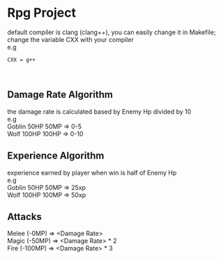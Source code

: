 # Rpg Project
default compiler is clang (clang++), you can easily change it in Makefile; change the variable CXX with your compiler</br>
e.g</br>
```
CXX = g++
```
</br>

## Damage Rate Algorithm
the damage rate is calculated based by Enemy Hp divided by 10</br>
e.g</br>
Goblin 50HP 50MP  => 0-5</br>
Wolf  100HP 100HP => 0-10</br>

## Experience Algorithm
experience earned by player when win is half of Enemy Hp</br>
e.g</br>
Goblin 50HP 50MP  => 25xp</br>
Wolf  100HP 100MP => 50xp</br>

## Attacks
Melee (-0MP) => \<Damage Rate\></br>
Magic (-50MP) => \<Damage Rate\> * 2</br>
Fire  (-100MP) => \<Damage Rate\> * 3</br>
